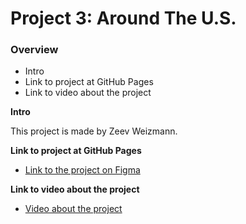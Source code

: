 # Project 3: Around The U.S.

### Overview

- Intro
- Link to project at GitHub Pages
- Link to video about the project

**Intro**

This project is made by Zeev Weizmann.

**Link to project at GitHub Pages**

- [Link to the project on Figma](https://www.figma.com/file/ii4xxsJ0ghevUOcssTlHZv/Sprint-3%3A-Around-the-US?node-id=0%3A1)

**Link to video about the project**

- [Video about the project](https://www.figma.com/file/ii4xxsJ0ghevUOcssTlHZv/Sprint-3%3A-Around-the-US?node-id=0%3A1)
